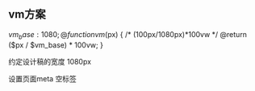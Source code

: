 ## vm方案
$vm_base: 1080; 
@function vm($px) {
  /* (100px/1080px)*100vw */
  @return ($px / $vm_base) * 100vw;
}

约定设计稿的宽度 1080px

设置页面meta
<meta name="viewport" content="width=device-width, initial-scale=1" /> 空标签